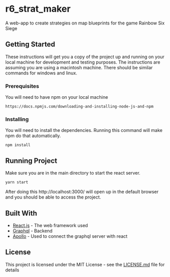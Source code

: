 # r6_strat_maker

A web-app to create strategies on map blueprints for the game Rainbow Six Siege

## Getting Started

These instructions will get you a copy of the project up and running on your local machine for development and testing purposes. The instructions are assuming you are using a macintosh machine. There should be similar commands for windows and linux.

### Prerequisites

You will need to have npm on your local machine

```
https://docs.npmjs.com/downloading-and-installing-node-js-and-npm
```

### Installing

You will need to install the dependencies. Running this command will make npm do that automatically.
```
npm install
```

## Running Project

Make sure you are in the main directory to start the react server.
```
yarn start
```

After doing this http://localhost:3000/ will open up in the default browser and you should be able to access the project.

## Built With

* [React.js](https://reactjs.org/) - The web framework used
* [Graphql](https://graphql.org/) - Backend 
* [Apollo](https://www.apollographql.com/) - Used to connect the graphql server with react

## License

This project is licensed under the MIT License - see the [LICENSE.md](LICENSE.md) file for details
